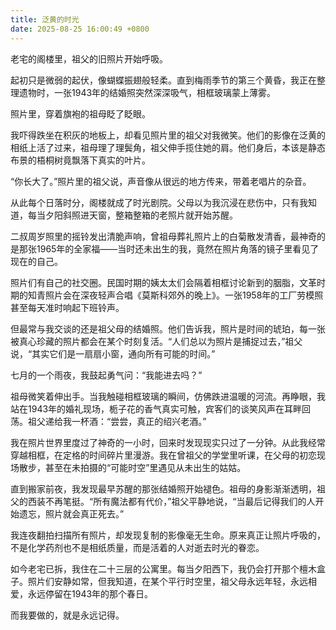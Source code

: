 ```yaml
---
title: 泛黄的时光
date: 2025-08-25 16:00:49 +0800
---
```


老宅的阁楼里，祖父的旧照片开始呼吸。

起初只是微弱的起伏，像蝴蝶振翅般轻柔。直到梅雨季节的第三个黄昏，我正在整理遗物时，一张1943年的结婚照突然深深吸气，相框玻璃蒙上薄雾。

照片里，穿着旗袍的祖母眨了眨眼。

我吓得跌坐在积灰的地板上，却看见照片里的祖父对我微笑。他们的影像在泛黄的相纸上活了过来，祖母理了理鬓角，祖父伸手揽住她的肩。他们身后，本该是静态布景的梧桐树竟飘落下真实的叶片。

“你长大了。”照片里的祖父说，声音像从很远的地方传来，带着老唱片的杂音。

从此每个日落时分，阁楼就成了时光剧院。父母以为我沉浸在悲伤中，只有我知道，每当夕阳斜照进天窗，整箱整箱的老照片就开始苏醒。

二叔周岁照里的摇铃发出清脆声响，曾祖母葬礼照片上的白菊散发清香，最神奇的是那张1965年的全家福——当时还未出生的我，竟然在照片角落的镜子里看见了现在的自己。

照片们有自己的社交圈。民国时期的姨太太们会隔着相框讨论新到的胭脂，文革时期的知青照片会在深夜轻声合唱《莫斯科郊外的晚上》。一张1958年的工厂劳模照甚至每天准时响起下班铃声。

但最常与我交谈的还是祖父母的结婚照。他们告诉我，照片是时间的琥珀，每一张被真心珍藏的照片都会在某个时刻复活。“人们总以为照片是捕捉过去，”祖父说，“其实它们是一扇扇小窗，通向所有可能的时间。”

七月的一个雨夜，我鼓起勇气问：“我能进去吗？”

祖母微笑着伸出手。当我触碰相框玻璃的瞬间，仿佛跌进温暖的河流。再睁眼，我站在1943年的婚礼现场，栀子花的香气真实可触，宾客们的谈笑风声在耳畔回荡。祖父递给我一杯酒：“尝尝，真正的绍兴老酒。”

我在照片世界里度过了神奇的一小时，回来时发现现实只过了一分钟。从此我经常穿越相框，在定格的时间碎片里漫游。我在曾祖父的学堂里听课，在父母的初恋现场散步，甚至在未拍摄的“可能时空”里遇见从未出生的姑姑。

直到搬家前夜，我发现最早苏醒的那张结婚照开始褪色。祖母的身影渐渐透明，祖父的西装不再笔挺。“所有魔法都有代价，”祖父平静地说，“当最后记得我们的人开始遗忘，照片就会真正死去。”

我连夜翻拍扫描所有照片，却发现复制的影像毫无生命。原来真正让照片呼吸的，不是化学药剂也不是相纸质量，而是活着的人对逝去时光的眷恋。

如今老宅已拆，我住在二十三层的公寓里。每当夕阳西下，我仍会打开那个檀木盒子。照片们安静如常，但我知道，在某个平行时空里，祖父母永远年轻，永远相爱，永远停留在1943年的那个春日。

而我要做的，就是永远记得。

